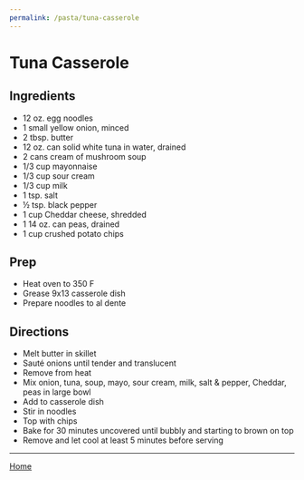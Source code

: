 ```yaml
---
permalink: /pasta/tuna-casserole
---
```

# Tuna Casserole

## Ingredients

- 12 oz. egg noodles
- 1 small yellow onion, minced
- 2 tbsp. butter
- 12 oz. can solid white tuna in water, drained
- 2 cans cream of mushroom soup
- 1/3 cup mayonnaise
- 1/3 cup sour cream
- 1/3 cup milk
- 1 tsp. salt
- ½ tsp. black pepper
- 1 cup Cheddar cheese, shredded
- 1 14 oz. can peas, drained
- 1 cup crushed potato chips

## Prep

- Heat oven to 350 F
- Grease 9x13 casserole dish
- Prepare noodles to al dente

## Directions

- Melt butter in skillet
- Sauté onions until tender and translucent
- Remove from heat
- Mix onion, tuna, soup, mayo, sour cream, milk, salt & pepper, Cheddar, peas in large bowl
- Add to casserole dish
- Stir in noodles
- Top with chips
- Bake for 30 minutes uncovered until bubbly and starting to brown on top
- Remove and let cool at least 5 minutes before serving

---

[Home](https://thomasjbarrett82.github.io)
